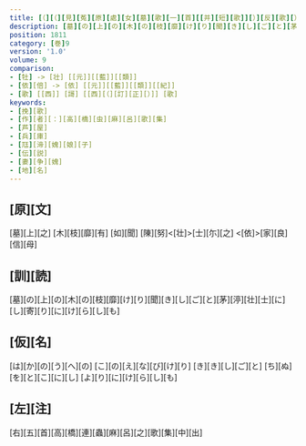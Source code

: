 ```yaml
---
title: [（][（][見][菟][原][處][女][墓][歌][一][首][[并][短][歌]][）][反][歌][）]
description: [墓][の][上][の][木][の][枝][靡][け][り][聞][き][し][ご][と][茅][渟][壮][士][に][し][寄][り][に][け][ら][し][も]
position: 1811
category: [巻]9
version: '1.0'
volume: 9
comparison:
- [牡] -> [壮] [[元]][[藍]][[類]]
- [依][倍] -> [依] [[元]][[藍]][[類]][[紀]]
- [歌] [[西]] [謌] [[西][（][訂][正][）]] [歌]
keywords:
- [挽][歌]
- [作][者][：][高][橋][虫][麻][呂][歌][集]
- [芦][屋]
- [兵][庫]
- [尫][渧][媿][娘][子]
- [伝][説]
- [妻][争][媿]
- [地][名]
---
```


## [原][文]

[墓][上][之] [木][枝][靡][有] [如][聞] [陳][努]<[壮]>[士][尓][之] <[依]>[家][良][信][母]

## [訓][読]

[墓][の][上][の][木][の][枝][靡][け][り][聞][き][し][ご][と][茅][渟][壮][士][に][し][寄][り][に][け][ら][し][も]

## [仮][名]

[は][か][の][う][へ][の] [こ][の][え][な][び][け][り] [き][き][し][ご][と] [ち][ぬ][を][と][こ][に][し] [よ][り][に][け][ら][し][も]

## [左][注]

[右][五][首][高][橋][連][蟲][麻][呂][之][歌][集][中][出]
